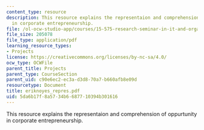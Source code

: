 ```yaml
---
content_type: resource
description: This resource explains the representaion and comprehension of oppurtunity
  in corporate entrepreneurship.
file: /ol-ocw-studio-app/courses/15-575-research-seminar-in-it-and-organizations-economic-perspectives-spring-2004/5da6b17f8a5734b6687710394b301616_eriknoyes_repres.pdf
file_size: 205078
file_type: application/pdf
learning_resource_types:
- Projects
license: https://creativecommons.org/licenses/by-nc-sa/4.0/
ocw_type: OCWFile
parent_title: Projects
parent_type: CourseSection
parent_uid: c90e6ec2-ec3a-d3d8-70a7-b660afb8e09d
resourcetype: Document
title: eriknoyes_repres.pdf
uid: 5da6b17f-8a57-34b6-6877-10394b301616
---
```

This resource explains the representaion and comprehension of oppurtunity in corporate entrepreneurship.